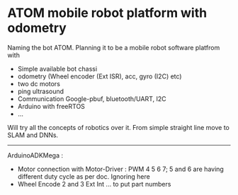 # ATOM mobile robot platform with odometry
Naming the bot ATOM. Planning it to be a mobile robot software platfrom with 
  * Simple available bot chassi
  * odometry (Wheel encoder (Ext ISR), acc, gyro (I2C) etc)
  * two dc motors
  * ping ultrasound 
  * Communication Google-pbuf, bluetooth/UART, I2C
  * Arduino with freeRTOS
  * ...

Will try all the concepts of robotics over it. From simple straight line move to SLAM and DNNs.

<hr></hr>

ArduinoADKMega :
  * Motor connection with Motor-Driver : PWM 4 5 6 7; 5 and 6 are having different duty cycle as per doc. Ignoring here
  * Wheel Encode 2 and 3 Ext Int
... to put part numbers

